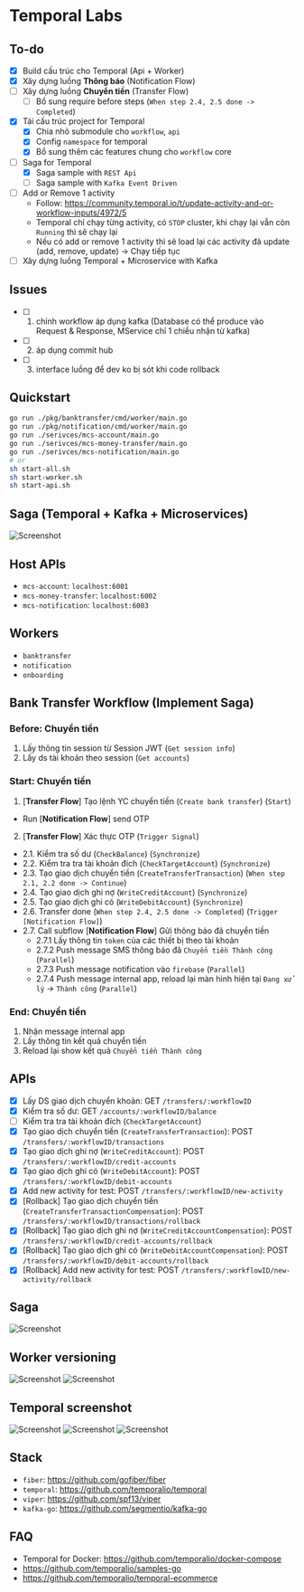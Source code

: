 # Temporal Labs

## To-do

- [x] Build cấu trúc cho Temporal (Api + Worker)
- [x] Xây dựng luồng **Thông báo** (Notification Flow)
- [ ] Xây dựng luồng **Chuyển tiền** (Transfer Flow)
  - [ ] Bổ sung require before steps (`When step 2.4, 2.5 done -> Completed`)
- [x] Tái cấu trúc project for Temporal
  - [x] Chia nhỏ submodule cho `workflow`, `api`
  - [x] Config `namespace` for temporal
  - [x] Bổ sung thêm các features chung cho `workflow` core
- [ ] Saga for Temporal
  - [x] Saga sample with `REST Api`
  - [ ] Saga sample with `Kafka Event Driven`
- [ ] Add or Remove 1 activity
  - Follow: <https://community.temporal.io/t/update-activity-and-or-workflow-inputs/4972/5>
  - Temporal chỉ chạy từng activity, có `STOP` cluster, khi chạy lại vẫn còn `Running` thì sẽ chạy lại
  - Nếu có add or remove 1 activity thì sẽ load lại các activity đã update (add, remove, update) -> Chạy tiếp tục
- [ ] Xây dựng luồng Temporal + Microservice with Kafka

## Issues

- [ ] 1. chỉnh workflow áp dụng kafka (Database có thể produce vào Request & Response, MService chỉ 1 chiều nhận từ kafka)
- [ ] 2. áp dụng commit hub
- [ ] 3. interface luồng để dev ko bị sót khi code rollback

## Quickstart

```bash
go run ./pkg/banktransfer/cmd/worker/main.go
go run ./pkg/notification/cmd/worker/main.go
go run ./serivces/mcs-account/main.go
go run ./serivces/mcs-money-transfer/main.go
go run ./serivces/mcs-notification/main.go
# or 
sh start-all.sh
sh start-worker.sh
sh start-api.sh
```

## Saga (Temporal + Kafka + Microservices)

![Screenshot](/docs/assets/saga-workflows-sample.png)

## Host APIs

- `mcs-account`: `localhost:6001`
- `mcs-money-transfer`: `localhost:6002`
- `mcs-notification`: `localhost:6003`

## Workers

- `banktransfer`
- `notification`
- `onboarding`

## Bank Transfer Workflow (Implement Saga)

### Before: Chuyển tiền

1. Lấy thông tin session từ Session JWT (`Get session info`)
2. Lấy ds tài khoản theo session (`Get accounts`)

### Start: Chuyển tiền

1. [**Transfer Flow**] Tạo lệnh YC chuyển tiền (`Create bank transfer`) (`Start`)
  - Run [**Notification Flow**] send OTP
2. [**Transfer Flow**] Xác thực OTP (`Trigger Signal`)
  - 2.1. Kiểm tra số dư (`CheckBalance`) (`Synchronize`)
  - 2.2. Kiểm tra tra tài khoản đích (`CheckTargetAccount`) (`Synchronize`)
  - 2.3. Tạo giao dịch chuyển tiền (`CreateTransferTransaction`) (`When step 2.1, 2.2 done -> Continue`)
  - 2.4. Tạo giao dịch ghi nợ (`WriteCreditAccount`) (`Synchronize`)
  - 2.5. Tạo giao dịch ghi có (`WriteDebitAccount`) (`Synchronize`)
  - 2.6. Transfer done  (`When step 2.4, 2.5 done -> Completed`) (`Trigger [Notification Flow]`)
  - 2.7. Call subflow [**Notification Flow**] Gửi thông báo đã chuyển tiền
    - 2.7.1 Lấy thông tin `token` của các thiết bị theo tài khoản
    - 2.7.2 Push message SMS thông báo đã `Chuyển tiền Thành công` (`Parallel`)
    - 2.7.3 Push message notification vào `firebase` (`Parallel`)
    - 2.7.4 Push message internal app, reload lại màn hình hiện tại `Đang xử lý` -> `Thành công` (`Parallel`)

### End: Chuyển tiền

1. Nhận message internal app
2. Lấy thông tin kết quả chuyển tiền
3. Reload lại show kết quả `Chuyển tiền Thành công`

## APIs

- [x] Lấy DS giao dịch chuyển khoản: GET `/transfers/:workflowID`
- [x] Kiểm tra số dư: GET `/accounts/:workflowID/balance`
- [ ] Kiểm tra tra tài khoản đích (`CheckTargetAccount`)
- [x] Tạo giao dịch chuyển tiền (`CreateTransferTransaction`): POST `/transfers/:workflowID/transactions`
- [x] Tạo giao dịch ghi nợ (`WriteCreditAccount`): POST `/transfers/:workflowID/credit-accounts`
- [x] Tạo giao dịch ghi có (`WriteDebitAccount`): POST `/transfers/:workflowID/debit-accounts`
- [x] Add new activity for test: POST `/transfers/:workflowID/new-activity`
- [x] [Rollback] Tạo giao dịch chuyển tiền (`CreateTransferTransactionCompensation`): POST `/transfers/:workflowID/transactions/rollback`
- [x] [Rollback] Tạo giao dịch ghi nợ (`WriteCreditAccountCompensation`): POST `/transfers/:workflowID/credit-accounts/rollback`
- [x] [Rollback] Tạo giao dịch ghi có (`WriteDebitAccountCompensation`): POST `/transfers/:workflowID/debit-accounts/rollback`
- [x] [Rollback] Add new activity for test: POST `/transfers/:workflowID/new-activity/rollback`

## Saga

![Screenshot](/docs/assets/bank-transfer-saga-pattern-log.png)

## Worker versioning

![Screenshot](/docs/assets/temporal-worker-versioning-1.png)
![Screenshot](/docs/assets/temporal-worker-versioning-2.png)

## Temporal screenshot

![Screenshot](/docs/assets/bank-transfer-workflows.jpg)
![Screenshot](/docs/assets/bank-transfer-temporal-admin-log.png)
![Screenshot](/docs/assets/bank-transfer-sub-workflow-temporal-admin-log.png)

## Stack

- `fiber`: <https://github.com/gofiber/fiber>
- `temporal`: <https://github.com/temporalio/temporal>
- `viper`: <https://github.com/spf13/viper>
- `kafka-go`: <https://github.com/segmentio/kafka-go>

## FAQ

- Temporal for Docker: <https://github.com/temporalio/docker-compose>
- <https://github.com/temporalio/samples-go>
- <https://github.com/temporalio/temporal-ecommerce>
